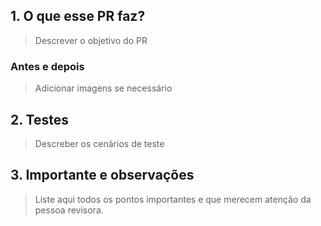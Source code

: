 ## 1. O que esse PR faz?

> Descrever o objetivo do PR

### Antes e depois

> Adicionar imagens se necessário

## 2. Testes

> Descreber os cenários de teste

## 3. Importante e observações

> Liste aqui todos os pontos importantes e que merecem atenção da pessoa revisora.